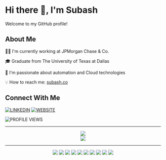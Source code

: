 # Hi there 👋, I'm Subash

Welcome to my GitHub profile!

## About Me
👨‍💻 I'm currently working at JPMorgan Chase & Co.

🎓 Graduate from The University of Texas at Dallas

🚀 I'm passionate about automation and Cloud technologies

💡 How to reach me: [subash.co](https://subash.co)

## Connect With Me
[![LINKEDIN](https://img.shields.io/badge/-LINKEDIN-0077B5?style=for-the-badge&logo=linkedin&logoColor=white)](https://www.linkedin.com/in/subashchandra2023/)
[![WEBSITE](https://img.shields.io/badge/-WEBSITE-000000?style=for-the-badge&logo=About.me&logoColor=white)](https://subash.co)

![PROFILE VIEWS](https://img.shields.io/badge/Profile%20Views-5-brightgreen?style=for-the-badge)

---
<div align="center">
  <img src="https://github-readme-streak-stats.herokuapp.com/?user=subashc2023&theme=github-dark&hide_border=true" />
</div>

<div align="center">
  <img src="https://github-readme-activity-graph.vercel.app/graph?username=subashc2023&custom_title=Subash%20Chandra's%20Contribution%20Graph&theme=github-dark&hide_border=true&area=true&hide_title=true&days=30" />
</div>

---
<p align="center">
<img src="https://img.shields.io/badge/-PYTHON-3776AB?style=for-the-badge&logo=python&logoColor=white" />
<img src="https://img.shields.io/badge/-JAVA-ED8B00?style=for-the-badge&logo=openjdk&logoColor=white" />
<img src="https://img.shields.io/badge/-AWS-232F3E?style=for-the-badge&logo=amazon-aws&logoColor=white" />
<img src="https://img.shields.io/badge/-DOCKER-2496ED?style=for-the-badge&logo=docker&logoColor=white" />
<img src="https://img.shields.io/badge/-LINUX-FCC624?style=for-the-badge&logo=linux&logoColor=black" />
<img src="https://img.shields.io/badge/-KUBERNETES-326CE5?style=for-the-badge&logo=kubernetes&logoColor=white" />
<img src="https://img.shields.io/badge/-APACHE-D22128?style=for-the-badge&logo=Apache&logoColor=white" />
<img src="https://img.shields.io/badge/-REACT-20232A?style=for-the-badge&logo=react&logoColor=61DAFB" />
<img src="https://img.shields.io/badge/-GIT-F05032?style=for-the-badge&logo=git&logoColor=white" />
<img src="https://img.shields.io/badge/-JENKINS-D24939?style=for-the-badge&logo=Jenkins&logoColor=white" />
</p> 
